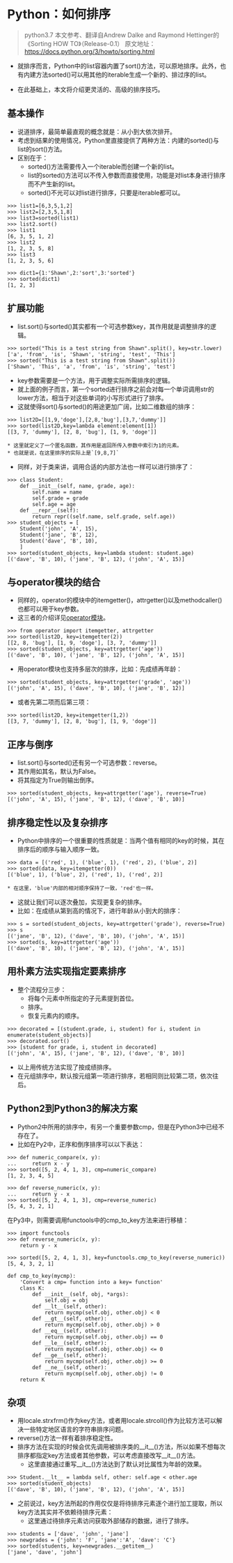 # Python：如何排序
> python3.7
> 本文参考、翻译自Andrew Dalke and Raymond Hettinger的《Sorting HOW TO》（Release-0.1）
> 原文地址：
> https://docs.python.org/3/howto/sorting.html

* 就排序而言，Python中的list容器内置了sort()方法，可以原地排序。此外，也有内建方法sorted()可以用其他的iterable生成一个新的、排过序的list。

* 在此基础上，本文将介绍更灵活的、高级的排序技巧。

## 基本操作

* 说道排序，最简单最直观的概念就是：从小到大依次排开。
* 考虑到结果的使用情况，Python里直接提供了两种方法：内建的sorted()与list的sort()方法。
* 区别在于：
	* sorted()方法需要传入一个iterable而创建一个新的list。
	* list的sorted()方法可以不传入参数而直接使用，功能是对list本身进行排序而不产生新的list。
	* sorted()不光可以对list进行排序，只要是iterable都可以。
```
>>> list1=[6,3,5,1,2]
>>> list2=[2,3,5,1,8]
>>> list3=sorted(list1)
>>> list2.sort()
>>> list1
[6, 3, 5, 1, 2]
>>> list2
[1, 2, 3, 5, 8]
>>> list3
[1, 2, 3, 5, 6]
```
```
>>> dict1={1:'Shawn',2:'sort',3:'sorted'}
>>> sorted(dict1)
[1, 2, 3]
```

## 扩展功能

* list.sort()与sorted()其实都有一个可选参数key，其作用就是调整排序的逻辑。
```
>>> sorted("This is a test string from Shawn".split(), key=str.lower)
['a', 'from', 'is', 'Shawn', 'string', 'test', 'This']
>>> sorted("This is a test string from Shawn".split())
['Shawn', 'This', 'a', 'from', 'is', 'string', 'test']
```

* key参数需要是一个方法，用于调整实际所需排序的逻辑。
* 就上面的例子而言，第一个sorted进行排序之前会对每一个单词调用str的lower方法，相当于对这些单词的小写形式进行了排序。
* 这就使得sort()与sorted()的用途更加广阔，比如二维数组的排序：
```
>>> list2D=[[1,9,'doge'],[2,8,'bug'],[3,7,'dummy']]
>>> sorted(list2D,key=lambda element:element[1])
[[3, 7, 'dummy'], [2, 8, 'bug'], [1, 9, 'doge']]
```
	* 这里就定义了一个匿名函数，其作用是返回所传入参数中索引为1的元素。
	* 也就是说，在这里排序的实际上是`[9,8,7]`
* 同样，对于类来讲，调用合适的内部方法也一样可以进行排序了：
```
>>> class Student:
	def __init__(self, name, grade, age):
		self.name = name
		self.grade = grade
		self.age = age
	def __repr__(self):
		return repr((self.name, self.grade, self.age))
>>> student_objects = [
	Student('john', 'A', 15),
	Student('jane', 'B', 12),
	Student('dave', 'B', 10),
	]
>>> sorted(student_objects, key=lambda student: student.age)
[('dave', 'B', 10), ('jane', 'B', 12), ('john', 'A', 15)]
```

## 与operator模块的结合

* 同样的，operator的模块中的itemgetter()，attrgetter()以及methodcaller()也都可以用于key参数。
* 这三者的介绍详见[operator模块](https://blog.csdn.net/weixin_41084236/article/details/81509339)。
```
>>> from operator import itemgetter, attrgetter
>>> sorted(list2D, key=itemgetter(2))
[[2, 8, 'bug'], [1, 9, 'doge'], [3, 7, 'dummy']]
>>> sorted(student_objects, key=attrgetter('age'))
[('dave', 'B', 10), ('jane', 'B', 12), ('john', 'A', 15)]
```

* 用operator模块也支持多层次的排序，比如：先成绩再年龄：
```
>>> sorted(student_objects, key=attrgetter('grade', 'age'))
[('john', 'A', 15), ('dave', 'B', 10), ('jane', 'B', 12)]
```

* 或者先第二项而后第三项：
```
>>> sorted(list2D, key=itemgetter(1,2))
[[3, 7, 'dummy'], [2, 8, 'bug'], [1, 9, 'doge']]
```

## 正序与倒序

* list.sort()与sorted()还有另一个可选参数：reverse。
* 其作用如其名，默认为False。
* 将其指定为True则输出倒序。
```
>>> sorted(student_objects, key=attrgetter('age'), reverse=True)
[('john', 'A', 15), ('jane', 'B', 12), ('dave', 'B', 10)]
```

## 排序稳定性以及复杂排序

* Python中排序的一个很重要的性质就是：当两个值有相同的key的时候，其在排序后的顺序与输入顺序一致。
```
>>> data = [('red', 1), ('blue', 1), ('red', 2), ('blue', 2)]
>>> sorted(data, key=itemgetter(0))
[('blue', 1), ('blue', 2), ('red', 1), ('red', 2)]
```
	* 在这里，'blue'内部的相对顺序保持了一致，'red'也一样。


* 这就让我们可以逐次叠加，实现更复杂的排序。
* 比如：在成绩从第到高的情况下，进行年龄从小到大的排序：
```
>>> s = sorted(student_objects, key=attrgetter('grade'), reverse=True)
>>> s
[('jane', 'B', 12), ('dave', 'B', 10), ('john', 'A', 15)]
>>> sorted(s, key=attrgetter('age'))
[('dave', 'B', 10), ('jane', 'B', 12), ('john', 'A', 15)]
```

## 用朴素方法实现指定要素排序

* 整个流程分三步：
	* 将每个元素中所指定的子元素提到首位。
	* 排序。
	* 恢复元素内的顺序。

```
>>> decorated = [(student.grade, i, student) for i, student in enumerate(student_objects)]
>>> decorated.sort()
>>> [student for grade, i, student in decorated]
[('john', 'A', 15), ('jane', 'B', 12), ('dave', 'B', 10)]
```

* 以上用传统方法实现了按成绩排序。
* 在元组排序中，默认按元组第一项进行排序，若相同则比较第二项，依次往后。

## Python2到Python3的解决方案

* Python2中所用的排序中，有另一个重要参数cmp，但是在Python3中已经不存在了。
* 比如在Py2中，正序和倒序排序可以以下表达：

```
>>> def numeric_compare(x, y):
...     return x - y
>>> sorted([5, 2, 4, 1, 3], cmp=numeric_compare) 
[1, 2, 3, 4, 5]

>>> def reverse_numeric(x, y):
...     return y - x
>>> sorted([5, 2, 4, 1, 3], cmp=reverse_numeric) 
[5, 4, 3, 2, 1]
```

在Py3中，则需要调用functools中的cmp_to_key方法来进行移植：
```
>>> import functools
>>> def reverse_numeric(x, y):
	return y - x

>>> sorted([5, 2, 4, 1, 3], key=functools.cmp_to_key(reverse_numeric))
[5, 4, 3, 2, 1]
```
```
def cmp_to_key(mycmp):
    'Convert a cmp= function into a key= function'
    class K:
        def __init__(self, obj, *args):
            self.obj = obj
        def __lt__(self, other):
            return mycmp(self.obj, other.obj) < 0
        def __gt__(self, other):
            return mycmp(self.obj, other.obj) > 0
        def __eq__(self, other):
            return mycmp(self.obj, other.obj) == 0
        def __le__(self, other):
            return mycmp(self.obj, other.obj) <= 0
        def __ge__(self, other):
            return mycmp(self.obj, other.obj) >= 0
        def __ne__(self, other):
            return mycmp(self.obj, other.obj) != 0
    return K
```

## 杂项
* 用locale.strxfrm()作为key方法，或者用locale.strcoll()作为比较方法可以解决一些特定地区语言的字符串排序问题。
* reverse()方法一样有着排序稳定性。
* 排序方法在实现的时候会优先调用被排序类的__it__()方法，所以如果不想每次排序都指定key方法或者其他参数，可以考虑直接改写__it__()方法。
	* 这里直接通过重写__it__()方法达到了默认对比属性为年龄的效果。
```
>>> Student.__lt__ = lambda self, other: self.age < other.age
>>> sorted(student_objects)
[('dave', 'B', 10), ('jane', 'B', 12), ('john', 'A', 15)]
```

* 之前说过，key方法所起的作用仅仅是将待排序元素逐个进行加工提取，所以key方法其实并不依赖待排序元素：
	* 这里通过待排序元素访问获取外部储存的数据，进行了排序。
```
>>> students = ['dave', 'john', 'jane']
>>> newgrades = {'john': 'F', 'jane':'A', 'dave': 'C'}
>>> sorted(students, key=newgrades.__getitem__)
['jane', 'dave', 'john']
```